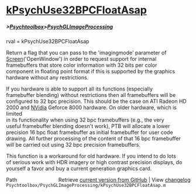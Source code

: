 # [kPsychUse32BPCFloatAsap](kPsychUse32BPCFloatAsap)
##### >[Psychtoolbox](Psychtoolbox)>[PsychGLImageProcessing](PsychGLImageProcessing)

rval = kPsychUse32BPCFloatAsap  
  
Return a flag that you can pass to the 'imagingmode' parameter of  
[Screen](Screen)('OpenWindow') in order to request support for internal  
framebuffers that store color information with 32 bits per color  
component in floating point format if this is supported by the graphics  
hardware without any restrictions.  
  
If you hardware is able to support all its functions (especially  
framebuffer blending) without restrictions then all framebuffers will be  
configured to 32 bpc precision. This should be the case on ATI Radeon HD  
2000 and [NVidia](NVidia) Geforce 8000 hardware. On older hardware, which is limited  
in its functionality when using 32 bpc framebuffers (e.g., the very  
useful framebuffer blending doesn't work), PTB will allocate a lower  
precision 16 bpc float framebuffer as initial framebuffer for user code  
drawing. All further processing of the content of that 16 bpc framebuffer  
will be carried out using 32 bpc precision framebuffers.  
  
This function is a workaround for old hardware. If you intend to do lots  
of serious work with HDR imagery or high contrast precision displays, do  
yourself a favor and buy a current generation graphics card.  
  




<div class="code_header" style="text-align:right;">
  <span style="float:left;">Path&nbsp;&nbsp;</span> <span class="counter">Retrieve <a href=
  "https://raw.github.com/Psychtoolbox-3/Psychtoolbox-3/beta/Psychtoolbox/PsychGLImageProcessing/kPsychUse32BPCFloatAsap.m">current version from GitHub</a> | View <a href=
  "https://github.com/Psychtoolbox-3/Psychtoolbox-3/commits/beta/Psychtoolbox/PsychGLImageProcessing/kPsychUse32BPCFloatAsap.m">changelog</a></span>
</div>
<div class="code">
  <code>Psychtoolbox/PsychGLImageProcessing/kPsychUse32BPCFloatAsap.m</code>
</div>

